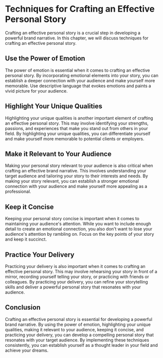 Techniques for Crafting an Effective Personal Story
===============================================================================================

Crafting an effective personal story is a crucial step in developing a powerful brand narrative. In this chapter, we will discuss techniques for crafting an effective personal story.

Use the Power of Emotion
------------------------

The power of emotion is essential when it comes to crafting an effective personal story. By incorporating emotional elements into your story, you can establish a deeper connection with your audience and make yourself more memorable. Use descriptive language that evokes emotions and paints a vivid picture for your audience.

Highlight Your Unique Qualities
-------------------------------

Highlighting your unique qualities is another important element of crafting an effective personal story. This may involve identifying your strengths, passions, and experiences that make you stand out from others in your field. By highlighting your unique qualities, you can differentiate yourself and make yourself more memorable to potential clients or employers.

Make it Relevant to Your Audience
---------------------------------

Making your personal story relevant to your audience is also critical when crafting an effective brand narrative. This involves understanding your target audience and tailoring your story to their interests and needs. By making your story relevant, you can establish a stronger emotional connection with your audience and make yourself more appealing as a professional.

Keep it Concise
---------------

Keeping your personal story concise is important when it comes to maintaining your audience's attention. While you want to include enough detail to create an emotional connection, you also don't want to lose your audience's attention by rambling on. Focus on the key points of your story and keep it succinct.

Practice Your Delivery
----------------------

Practicing your delivery is also important when it comes to crafting an effective personal story. This may involve rehearsing your story in front of a mirror, recording yourself telling your story, or practicing with friends or colleagues. By practicing your delivery, you can refine your storytelling skills and deliver a powerful personal story that resonates with your audience.

Conclusion
----------

Crafting an effective personal story is essential for developing a powerful brand narrative. By using the power of emotion, highlighting your unique qualities, making it relevant to your audience, keeping it concise, and practicing your delivery, you can develop a compelling personal story that resonates with your target audience. By implementing these techniques consistently, you can establish yourself as a thought leader in your field and achieve your dreams.
